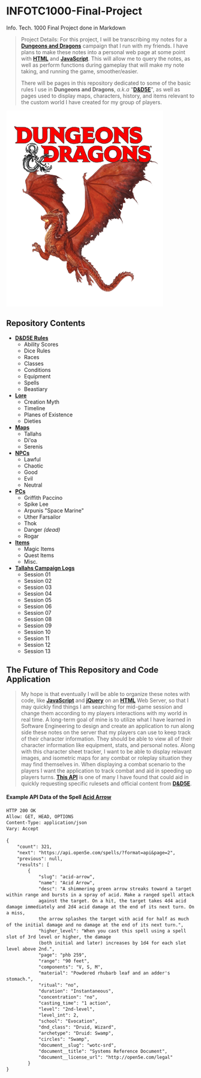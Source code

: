 # INFOTC1000-Final-Project
Info. Tech. 1000 Final Project done in Markdown

>Project Details: For this project, I will be transcribing my notes for a [**Dungeons and Dragons**][D&D] campaign that I run with my friends. I have plans to make these notes into a personal web page at some point with [**HTML**][HTML] and [**JavaScript**][JS]. This will allow me to query the notes, as well as perform functions during gameplay that will make my note taking, and running the game, smoother/easier.
>
>There will be pages in this repository dedicated to some of the basic rules I use in **Dungeons and Dragons**, _a.k.a_ "[**D&D5E**][D&D]", as well as pages used to display maps, characters, history, and items relevant to the custom world I have created for my group of players.

![DND5E Logo][Logo]

## Repository Contents
- [**D&D5E Rules**][Rules]
  - Ability Scores
  - Dice Rules
  - Races
  - Classes
  - Conditions
  - Equipment
  - Spells
  - Beastiary
- [**Lore**][Lore]
  - Creation Myth
  - Timeline
  - Planes of Existence
  - Dieties
- [**Maps**][Maps]
  - Tallahs
  - Di'oa
  - Serenis
- [**NPCs**][NPCs]
  - Lawful
  - Chaotic
  - Good
  - Evil
  - Neutral
- [**PCs**][PCs]
  - Griffith Paccino
  - Spike Lee
  - Arpunis "Space Marine"
  - Uther Farsailor
  - Thok
  - Danger _(dead)_
  - Rogar
- [**Items**][Items]
  - Magic Items
  - Quest Items
  - Misc.
- [**Tallahs Campaign Logs**][Logs]
  - Session 01
  - Session 02
  - Session 03
  - Session 04
  - Session 05
  - Session 06
  - Session 07
  - Session 08
  - Session 09
  - Session 10
  - Session 11
  - Session 12
  - Session 13

## The Future of This Repository and Code Application

>My hope is that eventually I will be able to organize these notes with code, like [**JavaScript**][JS] and [**jQuery**][JQuery] on an [**HTML**][HTML] Web Server, so that I may quickly find things I am searching for mid-game session and change them according to my players interactions with my world in real time. A long-term goal of mine is to utilize what I have learned in Software Engineering to design and create an application to run along side these notes on the server that my players can use to keep track of their character information. They should be able to view all of their character information like equipment, stats, and personal notes. Along with this character sheet tracker, I want to be able to display relavant images, and isometric maps for any combat or roleplay situation they may find themselves in. When displaying a combat scenario to the players I want the application to track combat and aid in speeding up players turns. [**This API**][API] is one of many I have found that could aid in quickly requesting specific rulesets and official content from [**D&D5E**][D&D].

#### Example API Data of the Spell [**Acid Arrow**][ExSpell]

```
HTTP 200 OK
Allow: GET, HEAD, OPTIONS
Content-Type: application/json
Vary: Accept

{
    "count": 321,
    "next": "https://api.open5e.com/spells/?format=api&page=2",
    "previous": null,
    "results": [
        {
            "slug": "acid-arrow",
            "name": "Acid Arrow",
            "desc": "A shimmering green arrow streaks toward a target within range and bursts in a spray of acid. Make a ranged spell attack 
            against the target. On a hit, the target takes 4d4 acid damage immediately and 2d4 acid damage at the end of its next turn. On a miss, 
            the arrow splashes the target with acid for half as much of the initial damage and no damage at the end of its next turn.",
            "higher_level": "When you cast this spell using a spell slot of 3rd level or higher, the damage 
            (both initial and later) increases by 1d4 for each slot level above 2nd.",
            "page": "phb 259",
            "range": "90 feet",
            "components": "V, S, M",
            "material": "Powdered rhubarb leaf and an adder's stomach.",
            "ritual": "no",
            "duration": "Instantaneous",
            "concentration": "no",
            "casting_time": "1 action",
            "level": "2nd-level",
            "level_int": 2,
            "school": "Evocation",
            "dnd_class": "Druid, Wizard",
            "archetype": "Druid: Swamp",
            "circles": "Swamp",
            "document__slug": "wotc-srd",
            "document__title": "Systems Reference Document",
            "document__license_url": "http://open5e.com/legal"
        }
}
```




[Rules]: DND5E_Rules.md "D&D 5E Rules"
[Lore]: Lore.md "Lore"
[Maps]: Maps.md "Maps"
[NPCs]: NPCs.md "NPCs"
[PCs]: PCs.md "PCs"
[Items]: Items.md "Items"
[Logs]: SessionLogs.md "Logs"
[Logo]: 5e_backgrounds.png "D&D Logo"
[ExSpell]: https://api.open5e.com/spells/?format=api "Example Spell"
[HTML]: https://en.wikipedia.org/wiki/HTML "HTML Wiki"
[JS]: https://www.javascript.com/ "JavaScript"
[JQuery]: https://jquery.com/ "JQuery Homepage"
[D&D]: https://dnd.wizards.com/ "Dungeons and Dragons"
[API]: https://api.open5e.com/?format=api "D&D 5E API"
